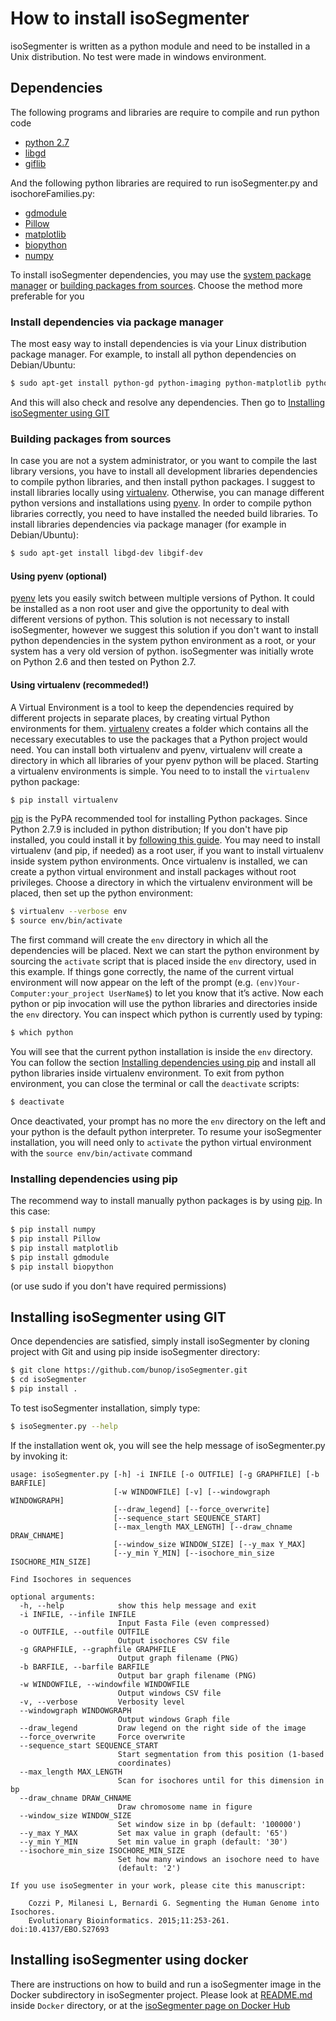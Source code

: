
How to install isoSegmenter
=============================

isoSegmenter is written as a python module and need to be installed in a Unix distribution. No test were made in windows environment.

## Dependencies

The following programs and libraries are require to compile and run python code

* [python 2.7](https://www.python.org/downloads/)
* [libgd](http://libgd.bitbucket.org/)
* [giflib](http://sourceforge.net/projects/giflib/)

And the following python libraries are required to run isoSegmenter.py and isochoreFamilies.py:

* [gdmodule](https://github.com/Solomoriah/gdmodule)
* [Pillow](http://python-pillow.github.io/)
* [matplotlib](http://matplotlib.org/)
* [biopython](http://biopython.org/wiki/Main_Page)
* [numpy](http://www.numpy.org/)

To install isoSegmenter dependencies, you may use the [system package manager](https://github.com/bunop/isoSegmenter/blob/master/INSTALL.md#install-dependencies-via-package-manager) or [building packages from sources](https://github.com/bunop/isoSegmenter/blob/master/INSTALL.md#building-packages-from-sources). Choose the method more preferable for you

### Install dependencies via package manager

The most easy way to install dependencies is via your Linux distribution package manager. For example, to install all python dependencies on Debian/Ubuntu:

```bash
$ sudo apt-get install python-gd python-imaging python-matplotlib python-biopython python-numpy
```

And this will also check and resolve any dependencies. Then go to [Installing isoSegmenter using GIT](https://github.com/bunop/isoSegmenter/blob/master/INSTALL.md#installing-isosegmenter-using-git)

### Building packages from sources

In case you are not a system administrator, or you want to compile the last library versions, you have to install all development libraries dependencies to compile python libraries, and then install python packages. I suggest to install libraries locally using [virtualenv](https://virtualenv.pypa.io/en/latest/). Otherwise, you can manage different python versions and installations using [pyenv](https://github.com/yyuu/pyenv). In order to compile python libraries correctly, you need to have installed the needed build libraries. To install libraries dependencies via package manager (for example in Debian/Ubuntu):

```bash
$ sudo apt-get install libgd-dev libgif-dev
```

#### Using pyenv (optional)

[pyenv](https://github.com/yyuu/pyenv) lets you easily switch between multiple versions of Python. It could be installed as a non root user and give the opportunity to deal with different versions of python. This solution is not necessary to install isoSegmenter, however we suggest this solution if you don't want to install python dependencies in the system python environment as a root, or your system has a very old version of python. isoSegmenter was initially wrote on Python 2.6 and then tested on Python 2.7.  

#### Using virtualenv (recommeded!)

A Virtual Environment is a tool to keep the dependencies required by different projects in separate places, by creating virtual Python environments for them. [virtualenv](http://docs.python-guide.org/en/latest/dev/virtualenvs/) creates a folder which contains all the necessary executables to use the packages that a Python project would need. You can install both virtualenv and pyenv, virtualenv will create a directory in which all libraries of your pyenv python will be placed. Starting a virtualenv
environments is simple. You need to to install the `virtualenv` python package:

```bash
$ pip install virtualenv
```

[pip](http://pip.readthedocs.org/en/stable/) is the PyPA recommended tool for installing Python packages. Since Python 2.7.9 is included in python distribution; If you don't have pip installed, you could install it by [following this guide](http://pip.readthedocs.org/en/stable/installing/). You may need to install virtualenv (and pip, if needed) as a root user, if you want to install virtualenv inside system python environments. Once virtualenv is installed, we can create a python virtual environment and install packages without root privileges. Choose a directory in which the virtualenv environment will be placed, then set up the python environment:

```bash
$ virtualenv --verbose env
$ source env/bin/activate
```

The first command will create the `env` directory in which all the dependencies will be placed. Next we can start the python environment by sourcing the `activate` script that is placed inside the `env` directory, used in this example. If things gone correctly, the name of the current virtual environment will now appear on the left of the prompt (e.g. `(env)Your-Computer:your_project UserName$`) to let you know that it’s active. Now each python or pip invocation will use the python libraries and directories inside the `env` directory. You can inspect which python is currently used by typing:

```bash
$ which python
```

You will see that the current python installation is inside the `env` directory. You can follow the section [Installing dependencies using pip](https://github.com/bunop/isoSegmenter/blob/master/INSTALL.md#installing-dependencies-using-pip) and install all python libraries inside virtualenv environment. To exit from python environment, you can close the terminal or call the `deactivate` scripts:

```bash
$ deactivate
```

Once deactivated, your prompt has no more the `env` directory on the left and your python is the default python interpreter. To resume your isoSegmenter installation, you will need only to `activate` the python virtual environment with the `source env/bin/activate` command

### Installing dependencies using pip

The recommend way to install manually python packages is by using [pip](http://dubroy.com/blog/so-you-want-to-install-a-python-package/). In this case:

```bash
$ pip install numpy
$ pip install Pillow
$ pip install matplotlib
$ pip install gdmodule
$ pip install biopython
```

(or use sudo if you don't have required permissions)

## Installing isoSegmenter using GIT

Once dependencies are satisfied, simply install isoSegmenter by cloning project with Git and using pip inside isoSegmenter directory:

```bash
$ git clone https://github.com/bunop/isoSegmenter.git
$ cd isoSegmenter
$ pip install .
```

To test isoSegmenter installation, simply type:

```bash
$ isoSegmenter.py --help
```

If the installation went ok, you will see the help message of isoSegmenter.py by invoking it:

```
usage: isoSegmenter.py [-h] -i INFILE [-o OUTFILE] [-g GRAPHFILE] [-b BARFILE]
                       [-w WINDOWFILE] [-v] [--windowgraph WINDOWGRAPH]
                       [--draw_legend] [--force_overwrite]
                       [--sequence_start SEQUENCE_START]
                       [--max_length MAX_LENGTH] [--draw_chname DRAW_CHNAME]
                       [--window_size WINDOW_SIZE] [--y_max Y_MAX]
                       [--y_min Y_MIN] [--isochore_min_size ISOCHORE_MIN_SIZE]

Find Isochores in sequences

optional arguments:
  -h, --help            show this help message and exit
  -i INFILE, --infile INFILE
                        Input Fasta File (even compressed)
  -o OUTFILE, --outfile OUTFILE
                        Output isochores CSV file
  -g GRAPHFILE, --graphfile GRAPHFILE
                        Output graph filename (PNG)
  -b BARFILE, --barfile BARFILE
                        Output bar graph filename (PNG)
  -w WINDOWFILE, --windowfile WINDOWFILE
                        Output windows CSV file
  -v, --verbose         Verbosity level
  --windowgraph WINDOWGRAPH
                        Output windows Graph file
  --draw_legend         Draw legend on the right side of the image
  --force_overwrite     Force overwrite
  --sequence_start SEQUENCE_START
                        Start segmentation from this position (1-based
                        coordinates)
  --max_length MAX_LENGTH
                        Scan for isochores until for this dimension in bp
  --draw_chname DRAW_CHNAME
                        Draw chromosome name in figure
  --window_size WINDOW_SIZE
                        Set window size in bp (default: '100000')
  --y_max Y_MAX         Set max value in graph (default: '65')
  --y_min Y_MIN         Set min value in graph (default: '30')
  --isochore_min_size ISOCHORE_MIN_SIZE
                        Set how many windows an isochore need to have
                        (default: '2')

If you use isoSegmenter in your work, please cite this manuscript:

    Cozzi P, Milanesi L, Bernardi G. Segmenting the Human Genome into Isochores.
    Evolutionary Bioinformatics. 2015;11:253-261. doi:10.4137/EBO.S27693

```

## Installing isoSegmenter using docker

There are instructions on how to build and run a isoSegmenter image in the Docker subdirectory in isoSegmenter project. Please look at [README.md](https://github.com/bunop/isoSegmenter/blob/master/Docker/README.md#installing-isosegmenter-using-docker) inside `Docker` directory, or at the [isoSegmenter page on Docker Hub](https://hub.docker.com/r/bunop/isosegmenter/)
